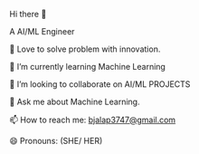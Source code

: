 Hi there 👋

A AI/ML Engineer

🔭 Love to solve problem with innovation.

🌱 I’m currently learning Machine Learning

👯 I’m looking to collaborate on AI/ML PROJECTS

💬 Ask me about Machine Learning.

📫 How to reach me: bjalap3747@gmail.com

😄 Pronouns: (SHE/ HER)
